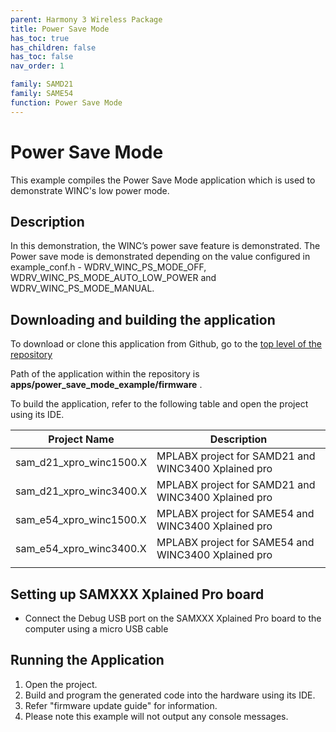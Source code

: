 ```yaml
---
parent: Harmony 3 Wireless Package
title: Power Save Mode
has_toc: true
has_children: false
has_toc: false
nav_order: 1

family: SAMD21
family: SAME54
function: Power Save Mode
---
```


# Power Save Mode

This example compiles the Power Save Mode application which is used to demonstrate WINC's low power mode.

## Description

In this demonstration, the WINC’s power save feature is demonstrated. The Power save mode is demonstrated depending on the value configured in example_conf.h - WDRV_WINC_PS_MODE_OFF, WDRV_WINC_PS_MODE_AUTO_LOW_POWER and WDRV_WINC_PS_MODE_MANUAL.

## Downloading and building the application

To download or clone this application from Github, go to the [top level of the repository](https://github.com/Microchip-MPLAB-Harmony/wireless)


Path of the application within the repository is **apps/power_save_mode_example/firmware** .

To build the application, refer to the following table and open the project using its IDE.

| Project Name      | Description                                    |
| ----------------- | ---------------------------------------------- |
| sam_d21_xpro_winc1500.X | MPLABX project for SAMD21 and WINC3400 Xplained pro |
| sam_d21_xpro_winc3400.X | MPLABX project for SAMD21 and WINC3400 Xplained pro |
| sam_e54_xpro_winc1500.X | MPLABX project for SAME54 and WINC3400 Xplained pro |
| sam_e54_xpro_winc3400.X | MPLABX project for SAME54 and WINC3400 Xplained pro |
|||

## Setting up SAMXXX Xplained Pro board

- Connect the Debug USB port on the SAMXXX Xplained Pro board to the computer using a micro USB cable

## Running the Application

1. Open the project.
2. Build and program the generated code into the hardware using its IDE.
3. Refer "firmware update guide" for information.
4. Please note this example will not output any console messages.
